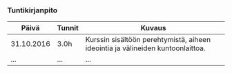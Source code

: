 ### Tuntikirjanpito
Päivä | Tunnit | Kuvaus
--------------- | ----- | ------
31.10.2016 | 3.0h | Kurssin sisältöön perehtymistä, aiheen ideointia ja välineiden kuntoonlaittoa.
... | ... | ...
